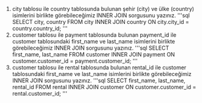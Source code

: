 1. city tablosu ile country tablosunda bulunan şehir (city) ve ülke (country) isimlerini birlikte görebileceğimiz INNER JOIN sorgusunu yazınız.
'''sql
SELECT city, country FROM city
INNER JOIN country ON city.city_id = country.country_id;
'''
2. customer tablosu ile payment tablosunda bulunan payment_id ile customer tablosundaki first_name ve last_name isimlerini birlikte görebileceğimiz INNER JOIN sorgusunu yazınız.
'''sql
SELECT first_name, last_name FROM customer
INNER JOIN payment ON customer.customer_id = payment.customer_id;
'''
3. customer tablosu ile rental tablosunda bulunan rental_id ile customer tablosundaki first_name ve last_name isimlerini birlikte görebileceğimiz INNER JOIN sorgusunu yazınız.
'''sql
SELECT first_name, last_name, rental_id FROM rental
 INNER JOIN customer ON customer.customer_id = rental.customer_id;
'''
